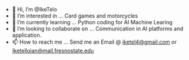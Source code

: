 - 👋 Hi, I’m @IkeTelo
- 👀 I’m interested in ... Card games and motorcycles
- 🌱 I’m currently learning ... Python coding for AI Machine Learing
- 💞️ I’m looking to collaborate on ... Communication in AI platforms and application.
- 📫 How to reach me ... Send me an Email @ iketel4@gmail.com or Iketelloian@mail.fresnostate.edu

<!--- THIS IS A GREAT SITE!!!
IkeTelo/IkeTelo is a ✨ special ✨ repository because its `README.md` (this file) appears on your GitHub profile.
You can click the Preview link to take a look at your changes.
--->

